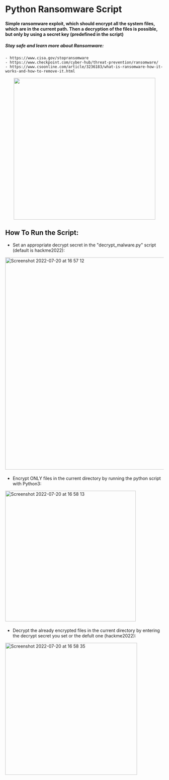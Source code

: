 # Python Ransomware Script
#### Simple ransomware exploit, which should encrypt all the system files, which are in the current path. Then a decryption of the files is possible, but only by using a secret key (predefined in the script)
##### Stay safe and learn more about Ransomware:
    - https://www.cisa.gov/stopransomware
    - https://www.checkpoint.com/cyber-hub/threat-prevention/ransomware/
    - https://www.csoonline.com/article/3236183/what-is-ransomware-how-it-works-and-how-to-remove-it.html
<p align="center" width="45">
  <img src="https://user-images.githubusercontent.com/84074078/179066253-a32a1e47-cb9e-4b8b-a8a5-f2c27340ac7a.jpg" width="450"/>
</p>

## How To Run the Script:
- Set an appropriate decrypt secret in the "decrypt_malware.py" script (default is hackme2022): 
<img width="674" alt="Screenshot 2022-07-20 at 16 57 12" src="https://user-images.githubusercontent.com/84074078/180001419-5d0f1c30-5b05-4c24-a825-9530c4f47551.png">


####

- Encrypt ONLY files in the current directory by running the python script with Python3:
<img width="415" alt="Screenshot 2022-07-20 at 16 58 13" src="https://user-images.githubusercontent.com/84074078/180002190-b2ab1399-3818-4ffb-abb9-559f43731a52.png">


####

- Decrypt the already encrypted files in the current directory by entering the decrypt secret you set or the defult one (hackme2022):
<img width="419" alt="Screenshot 2022-07-20 at 16 58 35" src="https://user-images.githubusercontent.com/84074078/180002783-5e75056d-978e-4495-b15b-205932ee3121.png">


